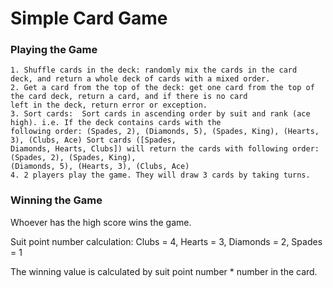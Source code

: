 # Simple Card Game

### Playing the Game
    1. Shuffle cards in the deck: randomly mix the cards in the card deck, and return a whole deck of cards with a mixed order. 
    2. Get a card from the top of the deck: get one card from the top of the card deck, return a card, and if there is no card  
    left in the deck, return error or exception.  
    3. Sort cards:  Sort cards in ascending order by suit and rank (ace high). i.e. If the deck contains cards with the  
    following order: (Spades, 2), (Diamonds, 5), (Spades, King), (Hearts, 3), (Clubs, Ace) Sort cards ([Spades,  
    Diamonds, Hearts, Clubs]) will return the cards with following order: (Spades, 2), (Spades, King),  
    (Diamonds, 5), (Hearts, 3), (Clubs, Ace)  
    4. 2 players play the game. They will draw 3 cards by taking turns. 

### Winning the Game

Whoever has the high score wins the game. 

Suit point number calculation: Clubs = 4, Hearts = 3, Diamonds = 2, Spades = 1

The winning value is calculated by suit point number * number in the card.  
